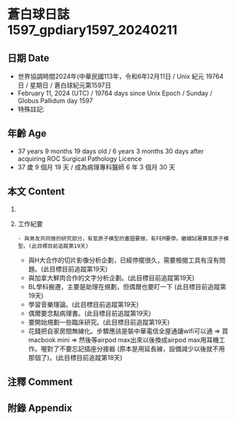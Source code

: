 [_metadata_:encoding]: - "utf-8"
[_metadata_:language]: - "zh-Hant-TW"
[_metadata_:fileformat]: - "markdown"
[_metadata_:MIME_type]: - "text/plain"
[_metadata_:markdown_version]: - "commonmark version 0.30"
[_metadata_:markdown_spec]: - "https://spec.commonmark.org/0.30/"

# 蒼白球日誌1597_gpdiary1597_20240211 #

## 日期 Date ##

* 世界協調時間2024年(中華民國113年，令和6年)2月11日 / Unix 紀元 19764 日 / 星期日 / 蒼白球紀元第1597日
* February 11, 2024 (UTC) / 19764 days since Unix Epoch / Sunday / Globus Pallidum day 1597
* 特殊註記:

## 年齡 Age ##

* 37 years 9 months 19 days old / 6 years 3 months 30 days after acquiring ROC Surgical Pathology Licence
* 37 歲 9 個月 19 天 / 成為病理專科醫師 6 年 3 個月 30 天

## 本文 Content ##

1. 

    
2. 工作紀要

       - 與男友共同做的研究部分，有氫原子模型的畫圖要做，有FEM要學。繼續試著算氫原子模型。(此目標目前追蹤第19天)
   - 與H大合作的切片影像分析企劃，已經停擺很久，需要檢閱工具有沒有問題。(此目標目前追蹤第19天)
   - 與加拿大鮮肉合作的文字分析企劃。(此目標目前追蹤第19天)
   - BL學科搬遷，主要是助理在規劃，但偶爾也要盯一下 (此目標目前追蹤第19天)
   - 學習音樂理論。(此目標目前追蹤第19天)
   - 偶爾要念點病理書。(此目標目前追蹤第19天)
   - 要開始規劃一些臨床研究。(此目標目前追蹤第19天)
   - 花錢把自家房間無線化。步驟應該是裝中華電信全屋通讓wifi可以通 => 買macbook mini => 然後等airpod max出來以後換成airpod max用耳機工作。喔對了不要忘記插座分接器 (原本是用延長線，設備減少以後就不用那個了)。(此目標目前追蹤第18天)


## 注釋 Comment ##


## 附錄 Appendix ##

